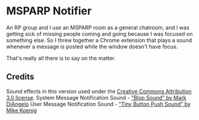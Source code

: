 # MSPARP Notifier #

An RP group and I use an MSPARP room as a general chatroom, and I was getting sick of missing people coming and going because I was focused on something else. So I threw together a Chrome extension that plays a sound whenever a message is posted while the window doesn't have focus.

That's really all there is to say on the matter.

## Credits ##

Sound effects in this version used under the [Creative Commons Attribution 3.0 license](https://creativecommons.org/licenses/by/3.0/us/).
System Message Notification Sound - ["Blop Sound" by Mark DiAngelo](http://soundbible.com/2067-Blop.html)
User Message Notification Sound - ["Tiny Button Push Sound" by Mike Koenig](http://soundbible.com/419-Tiny-Button-Push.html)
